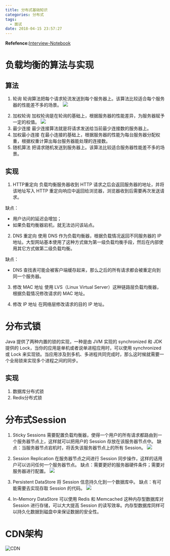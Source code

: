 ```yaml
---
title: 分布式基础知识
categories: 分布式
tags:
  - 面试
date: 2018-04-15 23:57:27
---
```



**Refefence:**[Interview-Notebook](https://github.com/CyC2018/Interview-Notebook)

# 负载均衡的算法与实现
## 算法
1. 轮询
轮询算法把每个请求轮流发送到每个服务器上。该算法比较适合每个服务器的性能差不多的场景。
![](https://raw.githubusercontent.com/CyC2018/Interview-Notebook/master/pics/2766d04f-7dad-42e4-99d1-60682c9d5c61.jpg)
<!-- more -->
2. 加权轮询
加权轮询是在轮询的基础上，根据服务器的性能差异，为服务器赋予一定的权值。
![](https://raw.githubusercontent.com/CyC2018/Interview-Notebook/master/pics/211c60d4-75ca-4acd-8a4f-171458ed58b4.jpg)
3. 最少连接
最少连接算法就是将请求发送给当前最少连接数的服务器上。
4. 加权最小连接
在最小连接的基础上，根据服务器的性能为每台服务器分配权重，根据权重计算出每台服务器能处理的连接数。
5. 随机算法
把请求随机发送到服务器上。该算法比较适合服务器性能差不多的场景。

## 实现
1. HTTP重定向
负载均衡服务器收到 HTTP 请求之后会返回服务器的地址，并将该地址写入 HTTP 重定向响应中返回给浏览器，浏览器收到后需要再次发送请求。

缺点：
* 用户访问的延迟会增加；
* 如果负载均衡器宕机，就无法访问该站点。

2. DNS 重定向
使用 DNS 作为负载均衡器，根据负载情况返回不同服务器的 IP 地址。大型网站基本使用了这种方式做为第一级负载均衡手段，然后在内部使用其它方式做第二级负载均衡。

缺点：
* DNS 查找表可能会被客户端缓存起来，那么之后的所有请求都会被重定向到同一个服务器。

3. 修改 MAC 地址
使用 LVS（Linux Virtual Server）这种链路层负载均衡器，根据负载情况修改请求的 MAC 地址。

4. 修改 IP 地址
在网络层修改请求的目的 IP 地址。

# 分布式锁
Java 提供了两种内置的锁的实现，一种是由 JVM 实现的 synchronized 和 JDK 提供的 Lock，当你的应用是单机或者说单进程应用时，可以使用 synchronized 或 Lock 来实现锁。当应用涉及到多机、多进程共同完成时，那么这时候就需要一个全局锁来实现多个进程之间的同步。
## 实现
1. 数据库分布式锁
2. Redis分布式锁

# 分布式Session
1. Sticky Sessions
需要配置负载均衡器，使得一个用户的所有请求都路由到一个服务器节点上，这样就可以把用户的 Session 存放在该服务器节点中。
缺点：当服务器节点宕机时，将丢失该服务器节点上的所有 Session。
![](https://github.com/CyC2018/Interview-Notebook/raw/master/pics/MultiNode-StickySessions.jpg)


2. Session Replication
在服务器节点之间进行 Session 同步操作，这样的话用户可以访问任何一个服务器节点。
缺点：需要更好的服务器硬件条件；需要对服务器进行配置。
![](https://github.com/CyC2018/Interview-Notebook/raw/master/pics/MultiNode-SessionReplication.jpg)

3. Persistent DataStore
将 Session 信息持久化到一个数据库中。
缺点：有可能需要去实现存取 Session 的代码。
![](https://github.com/CyC2018/Interview-Notebook/raw/master/pics/MultiNode-SpringSession.jpg)

4. In-Memory DataStore
可以使用 Redis 和 Memcached 这种内存型数据库对 Session 进行存储，可以大大提高 Session 的读写效率。内存型数据库同样可以持久化数据到磁盘中来保证数据的安全性。
# CDN架构
![CDN](https://raw.githubusercontent.com/CyC2018/Interview-Notebook/master/pics/dbd60b1f-b700-4da6-a993-62578e892333.jpg)

